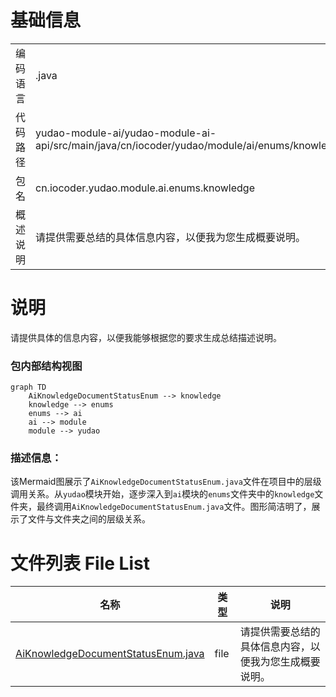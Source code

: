 # 基础信息

|      |      |
|------|------|
| 编码语言 | .java |
| 代码路径 | yudao-module-ai/yudao-module-ai-api/src/main/java/cn/iocoder/yudao/module/ai/enums/knowledge |
| 包名 | cn.iocoder.yudao.module.ai.enums.knowledge |
| 概述说明 | 请提供需要总结的具体信息内容，以便我为您生成概要说明。 |

# 说明

请提供具体的信息内容，以便我能够根据您的要求生成总结描述说明。


### 包内部结构视图

```mermaid
graph TD
    AiKnowledgeDocumentStatusEnum --> knowledge
    knowledge --> enums
    enums --> ai
    ai --> module
    module --> yudao
```

### 描述信息：
该Mermaid图展示了`AiKnowledgeDocumentStatusEnum.java`文件在项目中的层级调用关系。从`yudao`模块开始，逐步深入到`ai`模块的`enums`文件夹中的`knowledge`文件夹，最终调用`AiKnowledgeDocumentStatusEnum.java`文件。图形简洁明了，展示了文件与文件夹之间的层级关系。

# 文件列表 File List

| 名称   | 类型  | 说明 |
|-------|------|-------------|
| [AiKnowledgeDocumentStatusEnum.java](AiKnowledgeDocumentStatusEnum.md) | file | 请提供需要总结的具体信息内容，以便我为您生成概要说明。 |


